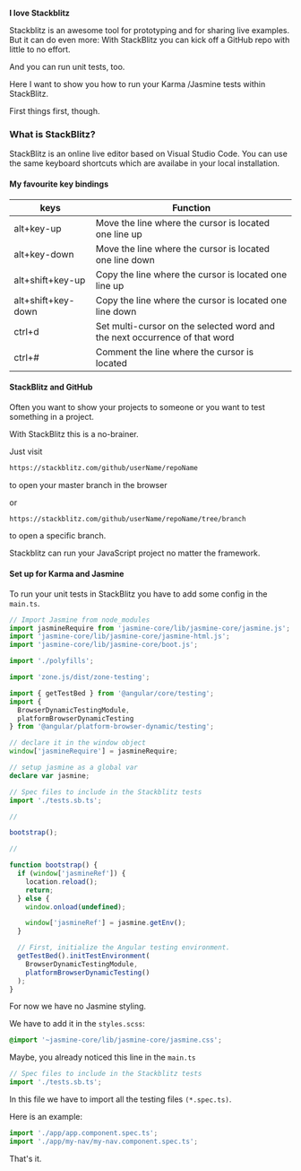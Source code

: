 <strong>I love Stackblitz</strong>

Stackblitz is an awesome tool for prototyping and for sharing live examples. But it can do even more: With StackBlitz you can kick off a GitHub repo with little to no effort.

And you can run unit tests, too.

Here I want to show you how to run your Karma  /Jasmine tests within StackBlitz.

First things first, though.

### What is StackBlitz?

StackBlitz is an online live editor based on Visual Studio Code. You can use the same keyboard shortcuts which are availabe in your local installation.

#### My favourite key bindings

| keys               | Function                                                                    |
| ------------------ | --------------------------------------------------------------------------- |
| alt+key-up         | Move the line where the cursor is located one line up                       |
| alt+key-down       | Move the line where the cursor is located one line down                     |
| alt+shift+key-up   | Copy the line where the cursor is located one line up                       |
| alt+shift+key-down | Copy the line where the cursor is located one line down                     |
| ctrl+d             | Set multi-cursor on the selected word and the next occurrence of that word  |
| ctrl+#             | Comment the line where the cursor is located                                |

#### StackBlitz and GitHub

Often you want to show your projects to someone or you want to test something in a project.

With StackBlitz this is a no-brainer.

Just visit

```bash
https://stackblitz.com/github/userName/repoName
```

to open your master branch in the browser

or

```bash
https://stackblitz.com/github/userName/repoName/tree/branch
```

to open a specific branch.

Stackblitz can run your JavaScript project no matter the framework.

#### Set up for Karma and Jasmine

To run your unit tests in StackBlitz you have to add some config in the `main.ts`.

```ts
// Import Jasmine from node_modules
import jasmineRequire from 'jasmine-core/lib/jasmine-core/jasmine.js';
import 'jasmine-core/lib/jasmine-core/jasmine-html.js';
import 'jasmine-core/lib/jasmine-core/boot.js';

import './polyfills';

import 'zone.js/dist/zone-testing';

import { getTestBed } from '@angular/core/testing';
import {
  BrowserDynamicTestingModule,
  platformBrowserDynamicTesting
} from '@angular/platform-browser-dynamic/testing';

// declare it in the window object
window['jasmineRequire'] = jasmineRequire;

// setup jasmine as a global var
declare var jasmine;

// Spec files to include in the Stackblitz tests
import './tests.sb.ts';

//

bootstrap();

//

function bootstrap() {
  if (window['jasmineRef']) {
    location.reload();
    return;
  } else {
    window.onload(undefined);

    window['jasmineRef'] = jasmine.getEnv();
  }

  // First, initialize the Angular testing environment.
  getTestBed().initTestEnvironment(
    BrowserDynamicTestingModule,
    platformBrowserDynamicTesting()
  );
}
```

For now we have no Jasmine styling.

We have to add it in the `styles.scss`:

```scss
@import '~jasmine-core/lib/jasmine-core/jasmine.css';
```

Maybe, you already noticed this line in the `main.ts`

```ts
// Spec files to include in the Stackblitz tests
import './tests.sb.ts';
```

In this file we have to import all the testing files `(*.spec.ts)`.

Here is an example:

```ts
import './app/app.component.spec.ts';
import './app/my-nav/my-nav.component.spec.ts';
```

That's it.
